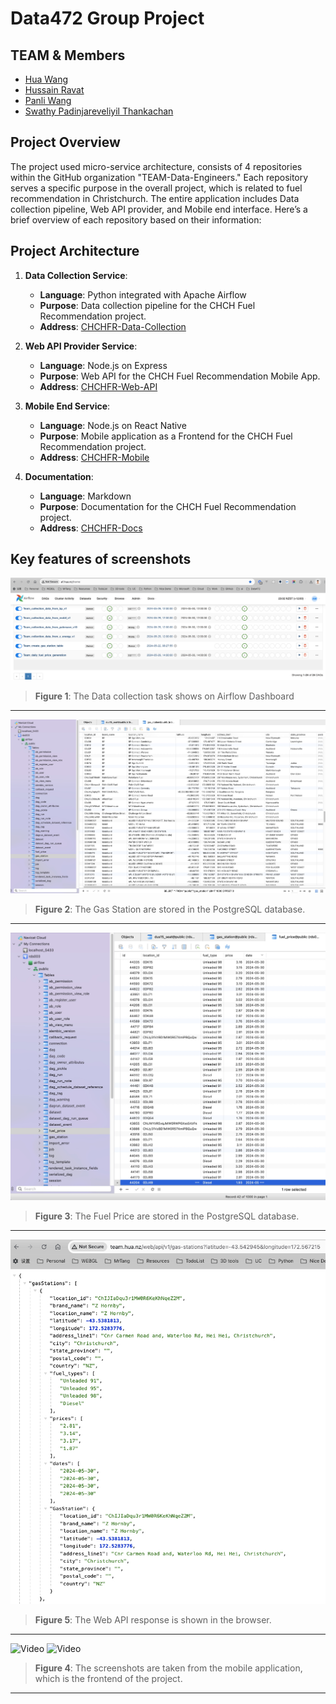 # Data472 Group Project

## TEAM & Members

- [Hua Wang](mailto:hwa205@uclive.ac.nz)
- [Hussain Ravat](mailto:hra80@uclive.ac.nz)
- [Panli Wang](mailto:pwa115@uclive.ac.nz)
- [Swathy Padinjareveliyil Thankachan](mailto:spa256@uclive.ac.nz)

## Project Overview

The project used micro-service architecture, consists of 4 repositories within the GitHub organization "TEAM-Data-Engineers." Each repository serves a specific purpose in the overall project, which is related to fuel recommendation in Christchurch. The entire application includes Data collection pipeline, Web API provider, and Mobile end interface. Here’s a brief overview of each repository based on their information:

## Project Architecture

1. **Data Collection Service**:
   - **Language**: Python integrated with Apache Airflow
   - **Purpose**: Data collection pipeline for the CHCH Fuel Recommendation project.
   - **Address**: [CHCHFR-Data-Collection](https://github.com/TEAM-Data-Engineers/CHCHFR-Data-Collection)

2. **Web API Provider Service**:
   - **Language**: Node.js on Express
   - **Purpose**: Web API for the CHCH Fuel Recommendation Mobile App.
   - **Address**: [CHCHFR-Web-API](https://github.com/TEAM-Data-Engineers/CHCHFR-Web-API)

3. **Mobile End Service**:
   - **Language**: Node.js on React Native
   - **Purpose**: Mobile application as a Frontend for the CHCH Fuel Recommendation project.
   - **Address**: [CHCHFR-Mobile](https://github.com/TEAM-Data-Engineers/CHCHFR-Mobile)

4. **Documentation**:
   - **Language**: Markdown
   - **Purpose**: Documentation for the CHCH Fuel Recommendation project.
   - **Address**: [CHCHFR-Docs](https://github.com/TEAM-Data-Engineers/CHCHFR-Docs)

## Key features of screenshots

![Airflow Dags](./images/af01.jpg)
> **Figure 1**: The Data collection task shows on Airflow Dashboard
---

![Gas Station Data](./images/GasStationData.jpg)
> **Figure 2**: The Gas Station are stored in the PostgreSQL database.
---

![Fuel Price Data](./images/FuelPriceData.jpg)
> **Figure 3**: The Fuel Price are stored in the PostgreSQL database.
---

![Web API Response](./images/WebApiResponse.jpg)
> **Figure 5**: The Web API response is shown in the browser.
---

![Video](./images/v1.gif) ![Video](./images/v2.gif)
> **Figure 4**: The screenshots are taken from the mobile application, which is the frontend of the project.
---